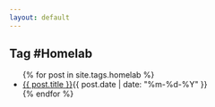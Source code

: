 ```yaml
---
layout: default
---
```


<section class="posts">
<h1>Tag #Homelab</h1>
    <ul>
      {% for post in site.tags.homelab %}
      <li><a class="post" href="{{ post.url }}">{{ post.title }}</a><time datetime="{{ post.date | date_to_xmlschema }}">{{ post.date | date: "%m-%d-%Y" }}</time></li>
      {% endfor %}
    </ul>
    
</section>